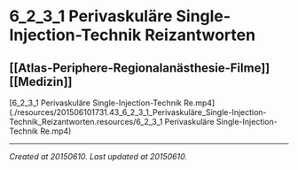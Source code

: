 # 6_2_3_1 Perivaskuläre Single-Injection-Technik Reizantworten
 [[Atlas-Periphere-Regionalanästhesie-Filme]] [[Medizin]] 
---



[6\_2\_3\_1 Perivaskuläre Single-Injection-Technik Re.mp4](./resources/201506101731.43_6_2_3_1_Perivaskuläre_Single-Injection-Technik_Reizantworten.resources/6_2_3_1 Perivaskuläre Single-Injection-Technik Re.mp4)

---

_Created at 20150610._
_Last updated at 20150610._



